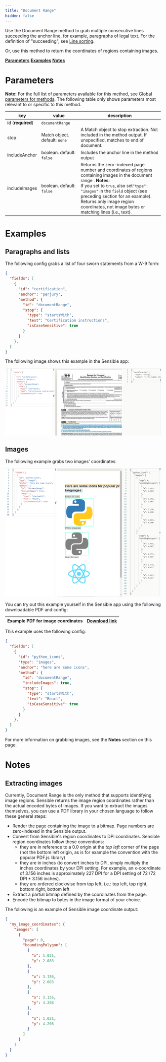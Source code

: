 ```yaml
---
title: "Document Range"
hidden: false
---
```

Use the Document Range method to grab multiple consecutive lines succeeding the anchor line, for example, paragraphs of legal text. For the definition of "succeeding", see [Line sorting](doc:concepts#line-sorting).

Or, use this method to return the coordinates of regions containing images.

[**Parameters**](doc:document-range#section-parameters)
[**Examples**](doc:document-range#section-examples)
[**Notes**](doc:document-range#section-notes)



Parameters
====

**Note:** For the full list of parameters available for this method, see [Global parameters for methods](doc:method#section-global-parameters-for-methods). The following table only shows parameters most relevant to or specific to this method.

| key               | value                         | description                                                  |
| ----------------- | ----------------------------- | ------------------------------------------------------------ |
| id (**required**) | `documentRange`               |                                                              |
| stop              | Match object. default: `none` | A Match object to stop extraction. Not included in the method output.  If unspecified, matches to end of document. |
| includeAnchor     | boolean. default: `false`     | Includes the anchor line in the method output                |
| includeImages     | boolean. default: `false`     | Returns the zero-indexed page number and coordinates of regions containing images in the document range .  **Notes**:<br/>  If you set to `true`,  also set`"type": "images"` in the `field` object (see preceding section for an example). <br/>Returns only image region coordinates, not image bytes or matching lines (i.e., text). |

Examples
====

Paragraphs and lists
----

The following config grabs a list of four sworn statements from a W-9 form: 

```json
{
  "fields": [
    {
      "id": "certification",
      "anchor": "perjury",
      "method": {
        "id": "documentRange",
        "stop": {
          "type": "startsWith",
          "text": "Certification instructions",
          "isCaseSensitive": true
        }
      }
    },
  ]
}
```

The following image shows this example in the Sensible app:

![Click to enlarge](https://raw.githubusercontent.com/sensible-hq/sensible-docs/main/readme-sync/assets/v0/images/documentrange_sworn.png)

Images
----

The following example grabs two images' coordinates:

![Click to enlarge](https://raw.githubusercontent.com/sensible-hq/sensible-docs/main/readme-sync/assets/v0/images/documentrange_icons.png)

You can try out this example yourself in the Sensible app using the following downloadable PDF and config:

| Example PDF for image coordinates | [Download link](https://raw.githubusercontent.com/sensible-hq/sensible-docs/main/readme-sync/assets/v0/pdfs/image_coordinates_example.pdf) |
| --------------------------------- | ------------------------------------------------------------ |

This example uses the following config:

```json
{
  "fields": [
    {
      "id": "python_icons",
      "type": "images",
      "anchor": "here are some icons",
      "method": {
        "id": "documentRange",
        "includeImages": true,
        "stop": {
          "type": "startsWith",
          "text": "React",
          "isCaseSensitive": true
        }
      }
    },
  ]
}
```



For more information on grabbing images, see the **Notes** section on this page.



Notes
====

Extracting images
----

Currently, Document Range is the only method that supports identifying image regions. Sensible returns the image region coordinates rather than the actual encoded bytes of images. If you want to extract the images themselves, you can use a PDF library in your chosen language to follow these general steps:

- Render the page containing the image to a bitmap. Page numbers are zero-indexed in the Sensible output.
- Convert from Sensible's region coordinates to DPI coordinates.  Sensible region coordinates follow these conventions:
  - they are in reference to a 0.0 origin at the *top left* corner of the page (not the bottom left origin, as is for example the convention with the popular PDF.js library)
  - they are in inches (to convert inches to DPI, simply multiply the inches coordinates by your DPI setting. For example, an x-coordinate of 3.156 inches is approximately 227 DPI for a DPI setting of 72 (72 DPI * 3.156 inches).
  - they are ordered clockwise from top left, i.e.: top left, top right, bottom right, bottom left
- Extract a partial bitmap defined by the coordinates from the page.
- Encode the bitmap to bytes in the image format of your choice. 

The following is an example of Sensible image coordinate output:

```json
{
  "my_image_coordinates": {
    "images": [
      {
        "page": 0,
        "boundingPolygon": [
          {
            "x": 1.021,
            "y": 2.083
          },
          {
            "x": 3.156,
            "y": 2.083
          },
          {
            "x": 3.156,
            "y": 4.208
          },
          {
            "x": 1.021,
            "y": 4.208
          }
        ]
      }
    ]
  }
}
```



